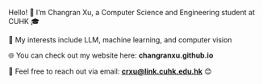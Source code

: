 Hello! 👋 I’m Changran Xu, a Computer Science and Engineering student at CUHK 🎓

🚀 My interests include LLM, machine learning, and computer vision

🌐 You can check out my website here: **changranxu.github.io**

📩 Feel free to reach out via email: **crxu@link.cuhk.edu.hk** 😊
